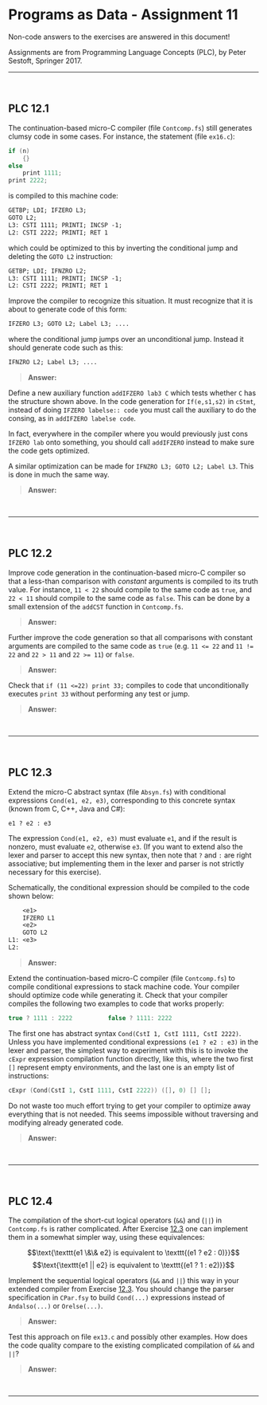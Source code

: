 # Programs as Data - Assignment 11

Non-code answers to the exercises are answered in this document!

Assignments are from Programming Language Concepts (PLC), by Peter Sestoft, Springer 2017.

---

</br>

## PLC 12.1

The continuation-based micro-C compiler (file `Contcomp.fs`) still generates clumsy code in some cases. For instance, the statement (file `ex16.c`):

```c
if (n)
    {}
else
    print 1111;
print 2222;
```

is compiled to this machine code:

```txt
GETBP; LDI; IFZERO L3;
GOTO L2;
L3: CSTI 1111; PRINTI; INCSP -1;
L2: CSTI 2222; PRINTI; RET 1
```

which could be optimized to this by inverting the conditional jump and deleting the `GOTO L2` instruction:

```txt
GETBP; LDI; IFNZRO L2;
L3: CSTI 1111; PRINTI; INCSP -1;
L2: CSTI 2222; PRINTI; RET 1
```

Improve the compiler to recognize this situation. It must recognize that it is about to generate code of this form:

```txt
IFZERO L3; GOTO L2; Label L3; ....
```

where the conditional jump jumps over an unconditional jump. Instead it should generate code such as this:

```txt
IFNZRO L2; Label L3; ....
```

> **Answer:**

Define a new auxiliary function `addIFZERO lab3 C` which tests whether `C` has the structure shown above. In the code generation for `If(e,s1,s2)` in `cStmt`, instead of doing `IFZERO labelse:: code` you must call the auxiliary to do the consing, as in `addIFZERO labelse code`.

In fact, everywhere in the compiler where you would previously just cons `IFZERO lab` onto something, you should call `addIFZERO` instead to make sure the code gets optimized.

A similar optimization can be made for `IFNZRO L3; GOTO L2; Label L3`. This is done in much the same way.

> **Answer:**

</br>

---

</br>

## PLC 12.2

Improve code generation in the continuation-based micro-C compiler so that a less-than comparison with *constant* arguments is compiled to its truth value.
For instance, `11 < 22` should compile to the same code as `true`, and `22 < 11` should compile to the same code as `false`. This can be done by a small extension of the `addCST` function in `Contcomp.fs`.

> **Answer:**

Further improve the code generation so that all comparisons with constant arguments are compiled to the same code as `true` (e.g. `11 <= 22` and `11 != 22` and `22 > 11` and `22 >= 11`) or `false`.

> **Answer:**

Check that `if (11 <=22) print 33;` compiles to code that unconditionally executes `print 33` without performing any test or jump.

> **Answer:**

</br>

---

</br>

## PLC 12.3

Extend the micro-C abstract syntax (file `Absyn.fs`) with conditional expressions `Cond(e1, e2, e3)`, corresponding to this concrete syntax (known from C, C++, Java and C#):

`e1 ? e2 : e3`

The expression `Cond(e1, e2, e3)` must evaluate `e1`, and if the result is nonzero, must evaluate `e2`, otherwise `e3`. (If you want to extend also the lexer and parser to accept this new syntax, then note that `?` and `:` are right associative; but implementing them in the lexer and parser is not strictly necessary for this exercise).

Schematically, the conditional expression should be compiled to the code shown below:

```txt
    <e1>
    IFZERO L1
    <e2>
    GOTO L2
L1: <e3>
L2:
```

> **Answer:**

Extend the continuation-based micro-C compiler (file `Contcomp.fs`) to compile conditional expressions to stack machine code. Your compiler should optimize code while generating it. Check that your compiler compiles the following two examples to code that works properly:

```c
true ? 1111 : 2222          false ? 1111: 2222
```

The first one has abstract syntax `Cond(CstI 1, CstI 1111, CstI 2222)`. Unless you have implemented conditional expressions `(e1 ? e2 : e3)` in the lexer and parser, the simplest way to experiment with this is to invoke the `cExpr` expression compilation function directly, like this, where the two first `[]` represent empty environments, and the last one is an empty list of instructions:

```fsharp
cExpr (Cond(CstI 1, CstI 1111, CstI 2222)) ([], 0) [] [];
```

Do not waste too much effort trying to get your compiler to optimize  away everything that is not needed. This seems impossible without traversing and modifying already generated code.

> **Answer:**

</br>

---

</br>

## PLC 12.4

The compilation of the short-cut logical operators (`&&`) and (`||`) in `Contcomp.fs` is rather complicated. After Exercise [12.3](#plc-123) one can implement them in a somewhat simpler way, using these equivalences:

$$\text{\texttt{e1 \&\& e2} is equivalent to \texttt{(e1 ? e2 : 0)}}$$
$$\text{\texttt{e1 || e2} is equivalent to \texttt{(e1 ? 1 : e2)}}$$

Implement the sequential logical operators (`&&` and `||`) this way in your extended compiler from Exercise [12.3](#plc-123). You should change the parser specification in `CPar.fsy` to build `Cond(...)` expressions instead of `Andalso(...)` or `Orelse(...)`.

> **Answer:**

Test this approach on file `ex13.c` and possibly other examples. How does the code quality compare to the existing complicated compilation of `&&` and `||`?

> **Answer:**

</br>

---
